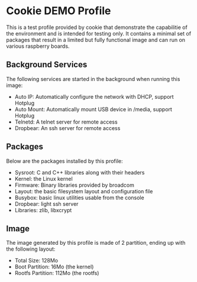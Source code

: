 # Cookie DEMO Profile

This is a test profile provided by cookie that demonstrate the capabilitie of the environment
and is intended for testing only. It contains a minimal set of packages that result in a limited
but fully functional image and can run on various raspberry boards.

## Background Services

The following services are started in the background when running this image:

- Auto IP: Automatically configure the network with DHCP, support Hotplug
- Auto Mount: Automatically mount USB device in /media, support Hotplug
- Telnetd: A telnet server for remote access
- Dropbear: An ssh server for remote access

## Packages

Below are the packages installed by this profile:

- Sysroot: C and C++ libraries along with their headers
- Kernel: the Linux kernel
- Firmware: Binary libraries provided by broadcom
- Layout: the basic filesystem layout and configuration file
- Busybox: basic linux utilities usable from the console
- Dropbear: light ssh server
- Libraries: zlib, libxcrypt

## Image

The image generated by this profile is made of 2 partition, ending up with
the following layout:

- Total Size: 128Mo
- Boot Partition: 16Mo (the kernel)
- Rootfs Partition: 112Mo (the rootfs)
